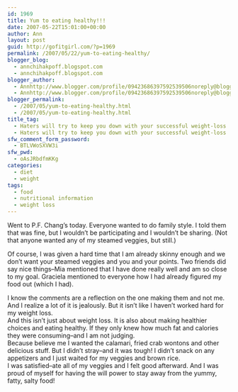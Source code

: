 ```yaml
---
id: 1969
title: Yum to eating healthy!!!
date: 2007-05-22T15:01:00+00:00
author: Ann
layout: post
guid: http://gofitgirl.com/?p=1969
permalink: /2007/05/22/yum-to-eating-healthy/
blogger_blog:
  - annchihakpoff.blogspot.com
  - annchihakpoff.blogspot.com
blogger_author:
  - Annhttp://www.blogger.com/profile/09423686397592539506noreply@blogger.com
  - Annhttp://www.blogger.com/profile/09423686397592539506noreply@blogger.com
blogger_permalink:
  - /2007/05/yum-to-eating-healthy.html
  - /2007/05/yum-to-eating-healthy.html
title_tag:
  - Haters will try to keep you down with your successful weight-loss
  - Haters will try to keep you down with your successful weight-loss
sfw_comment_form_password:
  - BTLVWoSXVW3i
sfw_pwd:
  - oAsJRbdfmKKg
categories:
  - diet
  - weight
tags:
  - food
  - nutritional information
  - weight loss
---
```

Went to P.F. Chang&#8217;s today. Everyone wanted to do family style. I told them that was fine, but I wouldn&#8217;t be participating and I wouldn&#8217;t be sharing. (Not that anyone wanted any of my steamed veggies, but still.)  
  
Of course, I was given a hard time that I am already skinny enough and we don&#8217;t want your steamed veggies and you and your points. Two friends did say nice things&#8211;Mia mentioned that I have done really well and am so close to my goal. Graciela mentioned to everyone how I had already figured my food out (which I had).  
  
I know the comments are a reflection on the one making them and not me. And I realize a lot of it is jealously. But it isn&#8217;t like I haven&#8217;t worked hard for my weight loss.  
And this isn&#8217;t just about weight loss. It is also about making healthier choices and eating healthy. If they only knew how much fat and calories they were consuming&#8211;and I am not judging.  
Because believe me I wanted the calamari, fried crab wontons and other delicious stuff. But I didn&#8217;t stray&#8211;and it was tough! I didn&#8217;t snack on any appetizers and I just waited for my veggies and brown rice.  
I was satisfied&#8211;ate all of my veggies and I felt good afterward. And I was proud of myself for having the will power to stay away from the yummy, fatty, salty food!